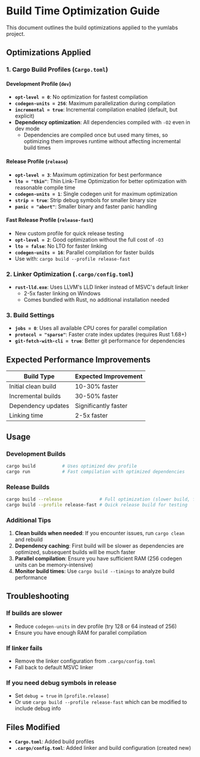 # Build Time Optimization Guide

This document outlines the build optimizations applied to the yumlabs project.

## Optimizations Applied

### 1. **Cargo Build Profiles** (`Cargo.toml`)

#### Development Profile (`dev`)
- **`opt-level = 0`**: No optimization for fastest compilation
- **`codegen-units = 256`**: Maximum parallelization during compilation
- **`incremental = true`**: Incremental compilation enabled (default, but explicit)
- **Dependency optimization**: All dependencies compiled with `-O2` even in dev mode
  - Dependencies are compiled once but used many times, so optimizing them improves runtime without affecting incremental build times

#### Release Profile (`release`)
- **`opt-level = 3`**: Maximum optimization for best performance
- **`lto = "thin"`**: Thin Link-Time Optimization for better optimization with reasonable compile time
- **`codegen-units = 1`**: Single codegen unit for maximum optimization
- **`strip = true`**: Strip debug symbols for smaller binary size
- **`panic = "abort"`**: Smaller binary and faster panic handling

#### Fast Release Profile (`release-fast`)
- New custom profile for quick release testing
- **`opt-level = 2`**: Good optimization without the full cost of `-O3`
- **`lto = false`**: No LTO for faster linking
- **`codegen-units = 16`**: Parallel compilation for faster builds
- Use with: `cargo build --profile release-fast`

### 2. **Linker Optimization** (`.cargo/config.toml`)

- **`rust-lld.exe`**: Uses LLVM's LLD linker instead of MSVC's default linker
  - 2-5x faster linking on Windows
  - Comes bundled with Rust, no additional installation needed

### 3. **Build Settings**

- **`jobs = 0`**: Uses all available CPU cores for parallel compilation
- **`protocol = "sparse"`**: Faster crate index updates (requires Rust 1.68+)
- **`git-fetch-with-cli = true`**: Better git performance for dependencies

## Expected Performance Improvements

| Build Type | Expected Improvement |
|------------|---------------------|
| Initial clean build | 10-30% faster |
| Incremental builds | 30-50% faster |
| Dependency updates | Significantly faster |
| Linking time | 2-5x faster |

## Usage

### Development Builds
```bash
cargo build          # Uses optimized dev profile
cargo run            # Fast compilation with optimized dependencies
```

### Release Builds
```bash
cargo build --release              # Full optimization (slower build, fastest runtime)
cargo build --profile release-fast # Quick release build for testing
```

### Additional Tips

1. **Clean builds when needed**: If you encounter issues, run `cargo clean` and rebuild
2. **Dependency caching**: First build will be slower as dependencies are optimized, subsequent builds will be much faster
3. **Parallel compilation**: Ensure you have sufficient RAM (256 codegen units can be memory-intensive)
4. **Monitor build times**: Use `cargo build --timings` to analyze build performance

## Troubleshooting

### If builds are slower
- Reduce `codegen-units` in dev profile (try 128 or 64 instead of 256)
- Ensure you have enough RAM for parallel compilation

### If linker fails
- Remove the linker configuration from `.cargo/config.toml`
- Fall back to default MSVC linker

### If you need debug symbols in release
- Set `debug = true` in `[profile.release]`
- Or use `cargo build --profile release-fast` which can be modified to include debug info

## Files Modified

- **`Cargo.toml`**: Added build profiles
- **`.cargo/config.toml`**: Added linker and build configuration (created new)
